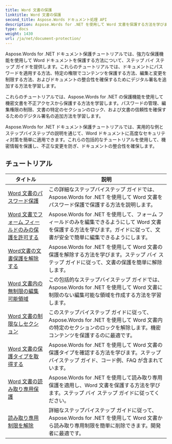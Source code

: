 ```yaml
---
title: Word 文書の保護
linktitle: Word 文書の保護
second_title: Aspose.Words ドキュメント処理 API
description: Aspose.Words for .NET を使用して Word 文書を保護する方法を学びます。チュートリアルでは、変更のロック、パスワード保護、文書要素へのアクセス制限など、さまざまな保護方法について説明します。
type: docs
weight: 1430
url: /ja/net/document-protection/
---
```

Aspose.Words for .NET ドキュメント保護チュートリアルでは、強力な保護機能を使用して Word ドキュメントを保護する方法について、ステップ バイ ステップ ガイドを提供します。これらのチュートリアルでは、ドキュメントにパスワードを適用する方法、特定の権限でコンテンツを保護する方法、編集と変更を制限する方法、およびドキュメントの整合性を確保するためにデジタル署名を追加する方法を学習します。

これらのチュートリアルでは、Aspose.Words for .NET の保護機能を使用して機密文書を不正アクセスから保護する方法を学習します。パスワードの管理、編集権限の制限、文書の特定のセクションのロック、および文書の信頼性を確保するためのデジタル署名の追加方法を学習します。

Aspose.Words for .NET ドキュメント保護チュートリアルでは、実用的な例とステップバイステップの説明を通じて、Word ドキュメントに高度なセキュリティ対策を簡単に適用できます。これらの包括的なチュートリアルを使用して、機密情報を保護し、不正な変更を防ぎ、ドキュメントの整合性を確保します。

 ## チュートリアル
| タイトル | 説明 |
| --- | --- |
| [Word 文書のパスワード保護](./password-protection/) | この詳細なステップバイステップ ガイドでは、Aspose.Words for .NET を使用して Word 文書をパスワード保護で保護する方法を説明します。 |
| [Word 文書でフォーム フィールドのみの保護を許可する](./allow-only-form-fields-protect/) | Aspose.Words for .NET を使用して、フォーム フィールドのみを編集できるようにして Word 文書を保護する方法を学びます。ガイドに従って、文書が安全で簡単に編集できるようにします。 |
| [Word文書の文書保護を解除する](./remove-document-protection/) | Aspose.Words for .NET を使用して Word 文書の保護を解除する方法を学びます。ステップ バイ ステップ ガイドに従って、文書の保護を簡単に解除します。 |
| [Word 文書内の無制限の編集可能領域](./unrestricted-editable-regions/) | この包括的なステップバイステップ ガイドでは、Aspose.Words for .NET を使用して Word 文書に制限のない編集可能な領域を作成する方法を学習します。 |
| [Word 文書の制限なしセクション](./unrestricted-section/) | このステップバイステップ ガイドに従って、Aspose.Words for .NET を使用して Word 文書内の特定のセクションのロックを解除します。機密コンテンツを保護するのに最適です。 |
| [Word 文書の保護タイプを取得する](./get-protection-type/) | Aspose.Words for .NET を使用して Word 文書の保護タイプを確認する方法を学びます。ステップバイステップ ガイド、コード例、FAQ が含まれています。 |
| [Word 文書の読み取り専用保護](./read-only-protection/) | Aspose.Words for .NET を使用して読み取り専用保護を適用し、Word 文書を保護する方法を学びます。ステップ バイ ステップ ガイドに従ってください。 |
| [読み取り専用制限を解除](./remove-read-only-restriction/) | 詳細なステップバイステップ ガイドに従って、Aspose.Words for .NET を使用して Word 文書から読み取り専用制限を簡単に削除できます。開発者に最適です。 |